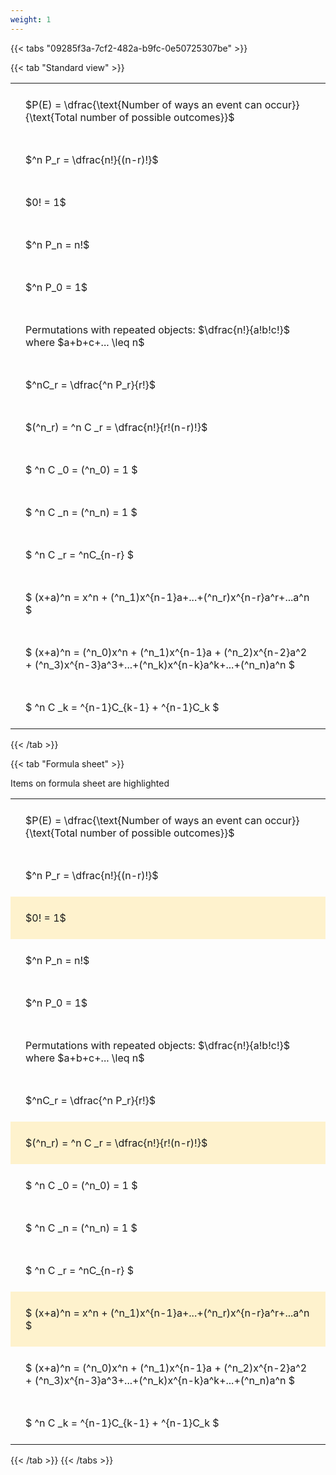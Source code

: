 ```yaml
---
weight: 1
---
```


{{< tabs "09285f3a-7cf2-482a-b9fc-0e50725307be" >}}

{{< tab "Standard view" >}}

<style type="text/css">
#T_d742b th.col_heading {
  text-align: left;
  font-size: 1em;
}
#T_d742b td {
  text-align: left;
  font-size: 1em;
  padding: 1.5em;
}
</style>
<table id="T_d742b">
  <thead>
  </thead>
  <tbody>
    <tr>
      <td id="T_d742b_row0_col0" class="data row0 col0" >$P(E) = \dfrac{\text{Number of ways an event can occur}}{\text{Total number of possible outcomes}}$</td>
    </tr>
    <tr>
      <td id="T_d742b_row1_col0" class="data row1 col0" >$^n P_r = \dfrac{n!}{(n-r)!}$</td>
    </tr>
    <tr>
      <td id="T_d742b_row2_col0" class="data row2 col0" >$0! = 1$</td>
    </tr>
    <tr>
      <td id="T_d742b_row3_col0" class="data row3 col0" >$^n P_n = n!$</td>
    </tr>
    <tr>
      <td id="T_d742b_row4_col0" class="data row4 col0" >$^n P_0 = 1$</td>
    </tr>
    <tr>
      <td id="T_d742b_row5_col0" class="data row5 col0" >Permutations with repeated objects: $\dfrac{n!}{a!b!c!}$ where $a+b+c+... \leq n$</td>
    </tr>
    <tr>
      <td id="T_d742b_row6_col0" class="data row6 col0" >$^nC_r = \dfrac{^n P_r}{r!}$</td>
    </tr>
    <tr>
      <td id="T_d742b_row7_col0" class="data row7 col0" >$(^n_r) = ^n C _r = \dfrac{n!}{r!(n-r)!}$</td>
    </tr>
    <tr>
      <td id="T_d742b_row8_col0" class="data row8 col0" >$ ^n C _0 = (^n_0) = 1 $</td>
    </tr>
    <tr>
      <td id="T_d742b_row9_col0" class="data row9 col0" >$ ^n C _n = (^n_n) = 1 $</td>
    </tr>
    <tr>
      <td id="T_d742b_row10_col0" class="data row10 col0" >$ ^n C _r = ^nC_{n-r} $</td>
    </tr>
    <tr>
      <td id="T_d742b_row11_col0" class="data row11 col0" >$ (x+a)^n = x^n + (^n_1)x^{n-1}a+...+(^n_r)x^{n-r}a^r+...a^n    $</td>
    </tr>
    <tr>
      <td id="T_d742b_row12_col0" class="data row12 col0" >$ (x+a)^n = (^n_0)x^n + (^n_1)x^{n-1}a + (^n_2)x^{n-2}a^2 + (^n_3)x^{n-3}a^3+...+(^n_k)x^{n-k}a^k+...+(^n_n)a^n $</td>
    </tr>
    <tr>
      <td id="T_d742b_row13_col0" class="data row13 col0" >$ ^n C _k = ^{n-1}C_{k-1} + ^{n-1}C_k $</td>
    </tr>
  </tbody>
</table>
{{< /tab >}}

{{< tab "Formula sheet" >}}

Items on formula sheet are highlighted 
<br>
<style type="text/css">
#T_08629 th.col_heading {
  text-align: left;
  font-size: 1em;
}
#T_08629 td {
  text-align: left;
  font-size: 1em;
  padding: 1.5em;
}
#T_08629_row0_col0, #T_08629_row1_col0, #T_08629_row3_col0, #T_08629_row4_col0, #T_08629_row5_col0, #T_08629_row6_col0, #T_08629_row8_col0, #T_08629_row9_col0, #T_08629_row10_col0, #T_08629_row12_col0, #T_08629_row13_col0 {
  background-color: rgba(0,0,0,0);
}
#T_08629_row2_col0, #T_08629_row7_col0, #T_08629_row11_col0 {
  background-color: rgba(255,194,10, 0.2);
}
</style>
<table id="T_08629">
  <thead>
  </thead>
  <tbody>
    <tr>
      <td id="T_08629_row0_col0" class="data row0 col0" >$P(E) = \dfrac{\text{Number of ways an event can occur}}{\text{Total number of possible outcomes}}$</td>
    </tr>
    <tr>
      <td id="T_08629_row1_col0" class="data row1 col0" >$^n P_r = \dfrac{n!}{(n-r)!}$</td>
    </tr>
    <tr>
      <td id="T_08629_row2_col0" class="data row2 col0" >$0! = 1$</td>
    </tr>
    <tr>
      <td id="T_08629_row3_col0" class="data row3 col0" >$^n P_n = n!$</td>
    </tr>
    <tr>
      <td id="T_08629_row4_col0" class="data row4 col0" >$^n P_0 = 1$</td>
    </tr>
    <tr>
      <td id="T_08629_row5_col0" class="data row5 col0" >Permutations with repeated objects: $\dfrac{n!}{a!b!c!}$ where $a+b+c+... \leq n$</td>
    </tr>
    <tr>
      <td id="T_08629_row6_col0" class="data row6 col0" >$^nC_r = \dfrac{^n P_r}{r!}$</td>
    </tr>
    <tr>
      <td id="T_08629_row7_col0" class="data row7 col0" >$(^n_r) = ^n C _r = \dfrac{n!}{r!(n-r)!}$</td>
    </tr>
    <tr>
      <td id="T_08629_row8_col0" class="data row8 col0" >$ ^n C _0 = (^n_0) = 1 $</td>
    </tr>
    <tr>
      <td id="T_08629_row9_col0" class="data row9 col0" >$ ^n C _n = (^n_n) = 1 $</td>
    </tr>
    <tr>
      <td id="T_08629_row10_col0" class="data row10 col0" >$ ^n C _r = ^nC_{n-r} $</td>
    </tr>
    <tr>
      <td id="T_08629_row11_col0" class="data row11 col0" >$ (x+a)^n = x^n + (^n_1)x^{n-1}a+...+(^n_r)x^{n-r}a^r+...a^n    $</td>
    </tr>
    <tr>
      <td id="T_08629_row12_col0" class="data row12 col0" >$ (x+a)^n = (^n_0)x^n + (^n_1)x^{n-1}a + (^n_2)x^{n-2}a^2 + (^n_3)x^{n-3}a^3+...+(^n_k)x^{n-k}a^k+...+(^n_n)a^n $</td>
    </tr>
    <tr>
      <td id="T_08629_row13_col0" class="data row13 col0" >$ ^n C _k = ^{n-1}C_{k-1} + ^{n-1}C_k $</td>
    </tr>
  </tbody>
</table>
{{< /tab >}}
{{< /tabs >}}